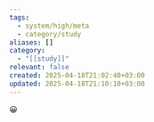 ```yaml
---
tags:
  - system/high/meta
  - category/study
aliases: []
category:
  - "[[study]]"
relevant: false
created: 2025-04-18T21:02:40+03:00
updated: 2025-04-18T21:10:10+03:00
---
```


😀
